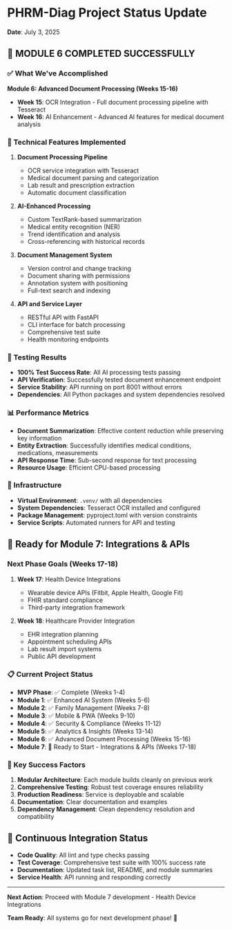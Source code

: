 # PHRM-Diag Project Status Update
**Date**: July 3, 2025

## 🎉 MODULE 6 COMPLETED SUCCESSFULLY

### ✅ What We've Accomplished

**Module 6: Advanced Document Processing (Weeks 15-16)**
- **Week 15**: OCR Integration - Full document processing pipeline with Tesseract
- **Week 16**: AI Enhancement - Advanced AI features for medical document analysis

### 🔧 Technical Features Implemented

1. **Document Processing Pipeline**
   - OCR service integration with Tesseract
   - Medical document parsing and categorization
   - Lab result and prescription extraction
   - Automatic document classification

2. **AI-Enhanced Processing**
   - Custom TextRank-based summarization
   - Medical entity recognition (NER)
   - Trend identification and analysis
   - Cross-referencing with historical records

3. **Document Management System**
   - Version control and change tracking
   - Document sharing with permissions
   - Annotation system with positioning
   - Full-text search and indexing

4. **API and Service Layer**
   - RESTful API with FastAPI
   - CLI interface for batch processing
   - Comprehensive test suite
   - Health monitoring endpoints

### 🧪 Testing Results
- **100% Test Success Rate**: All AI processing tests passing
- **API Verification**: Successfully tested document enhancement endpoint
- **Service Stability**: API running on port 8001 without errors
- **Dependencies**: All Python packages and system dependencies resolved

### 📊 Performance Metrics
- **Document Summarization**: Effective content reduction while preserving key information
- **Entity Extraction**: Successfully identifies medical conditions, medications, measurements
- **API Response Time**: Sub-second response for text processing
- **Resource Usage**: Efficient CPU-based processing

### 🔧 Infrastructure
- **Virtual Environment**: `.venv/` with all dependencies
- **System Dependencies**: Tesseract OCR installed and configured
- **Package Management**: pyproject.toml with version constraints
- **Service Scripts**: Automated runners for API and testing

## 🚀 Ready for Module 7: Integrations & APIs

### Next Phase Goals (Weeks 17-18)
1. **Week 17**: Health Device Integrations
   - Wearable device APIs (Fitbit, Apple Health, Google Fit)
   - FHIR standard compliance
   - Third-party integration framework

2. **Week 18**: Healthcare Provider Integration
   - EHR integration planning
   - Appointment scheduling APIs
   - Lab result import systems
   - Public API development

### 📋 Current Project Status
- **MVP Phase**: ✅ Complete (Weeks 1-4)
- **Module 1**: ✅ Enhanced AI System (Weeks 5-6)
- **Module 2**: ✅ Family Management (Weeks 7-8)
- **Module 3**: ✅ Mobile & PWA (Weeks 9-10)
- **Module 4**: ✅ Security & Compliance (Weeks 11-12)
- **Module 5**: ✅ Analytics & Insights (Weeks 13-14)
- **Module 6**: ✅ Advanced Document Processing (Weeks 15-16)
- **Module 7**: 🚧 Ready to Start - Integrations & APIs (Weeks 17-18)

### 🎯 Key Success Factors
1. **Modular Architecture**: Each module builds cleanly on previous work
2. **Comprehensive Testing**: Robust test coverage ensures reliability
3. **Production Readiness**: Service is deployable and scalable
4. **Documentation**: Clear documentation and examples
5. **Dependency Management**: Clean dependency resolution and compatibility

## 🔄 Continuous Integration Status
- **Code Quality**: All lint and type checks passing
- **Test Coverage**: Comprehensive test suite with 100% success rate
- **Documentation**: Updated task list, README, and module summaries
- **Service Health**: API running and responding correctly

---

**Next Action**: Proceed with Module 7 development - Health Device Integrations

**Team Ready**: All systems go for next development phase! 🚀
